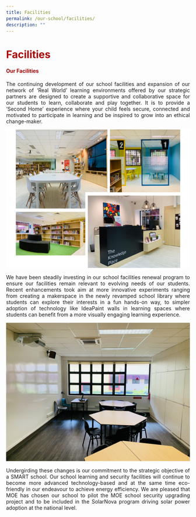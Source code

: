 ```yaml
---
title: Facilities
permalink: /our-school/facilities/
description: ""
---
```

# <span style = "color: #a70303"> <b>Facilities</b> </span>

#### <span style = "color: #a70303"> <b>Our Facilities</b> </span>

<p style="text-align: justify;">The continuing development of our school facilities and expansion of our network of ‘Real World’ learning environments offered by our strategic partners are designed to create a supportive and collaborative space for our students to learn, collaborate and play together. It is to provide a ‘Second Home’ experience where your child feels secure, connected and motivated to participate in learning and be inspired to grow into an ethical change-maker.</p>

![](/images/Our%20School/Library.png)

<p style="text-align: justify;">We have been steadily investing in our school facilities renewal program to ensure our facilities remain relevant to evolving needs of our students. Recent enhancements took aim at more innovative experiments ranging from creating a makerspace in the newly revamped school library where students can explore their interests in a fun hands-on way, to simpler adoption of technology like IdeaPaint walls in learning spaces where students can benefit from a more visually engaging learning experience.</p>

![](/images/Our%20School/Tinker%20Room.jpg)

<p style="text-align: justify;">Undergirding these changes is our commitment to the strategic objective of a SMART school. Our school learning and security facilities will continue to become more advanced technology-based and at the same time eco-friendly in our endeavour to achieve energy efficiency. We are pleased that MOE has chosen our school to pilot the MOE school security upgrading project and to be included in the SolarNova program driving solar power adoption at the national level.</p>